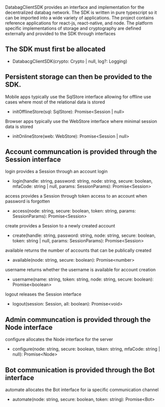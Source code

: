 DatabagClientSDK provides an interface and implementation for the decentralized databag network. The SDK is written in pure typescript so it can be imported into a wide variety of applications. The project contains reference applications for react-js, react-native, and node. The platform specific implementations of storage and cryptography are defined externally and provided to the SDK through interfaces

## The SDK must first be allocated

- DatabacgClientSDK(crypto: Crypto | null, log?: Logging)

## Persistent storage can then be provided to the SDK.

Mobile apps typically use the SqlStore interface allowing for offline use cases where most of the relational data is stored
- initOfflineStore(sql: SqlStore): Promise\<Session | null\>

Browser apps typically use the WebStore interface where minimal session data is stored
- initOnlineStore(web: WebStore): Promise\<Session | null\>

## Account communcation is provided through the Session interface

login provides a Session through an account login
- login(handle: string, password: string, node: string, secure: boolean, mfaCode: string | null, params: SessionParams): Promise\<Session\>

access provides a Session through token access to an account when password is forgotten
- access(node: string, secure: boolean, token: string, params: SessionParams): Promise\<Session\>

create provides a Session to a newly created account
- create(handle: string, password: string, node: string, secure: boolean, token: string | null, params: SessionParams): Promise\<Session\>

available returns the number of accounts that can be publically created
- available(node: string, secure: boolean): Promise\<number\>

username returns whether the username is available for account creation
- username(name: string, token: string, node: string, secure: boolean): Promise\<boolean\>

logout releases the Session interface
- logout(session: Session, all: boolean): Promise\<void\>

## Admin communcation is provided through the Node interface

configure allocates the Node interface for the server
- configure(node: string, secure: boolean, token: string, mfaCode: string | null): Promise\<Node\>

## Bot communication is provided through the Bot interface

automate allocates the Bot interface for ia specific communication channel
- automate(node: string, secure: boolean, token: string): Promise\<Bot\>


